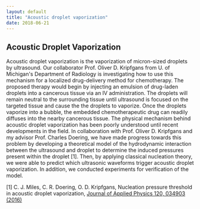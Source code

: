 ```yaml
---
layout: default
title: "Acoustic droplet vaporization"
date: 2018-06-21
---
```



<h2> Acoustic Droplet Vaporization </h2>


<p>

Acoustic droplet vaporization is the vaporization of micron-sized droplets by ultrasound. Our collaborator Prof. Oliver D. Kripfgans from U. of Michigan's Department of Radiology is investigating how to use this mechanism for a localized drug-delivery method for chemotherapy. The proposed therapy would begin by injecting an emulsion of drug-laden droplets into a cancerous tissue via an IV administration. The droplets will remain neutral to the surrounding tissue until ultrasound is focused on the targeted tissue and cause the the droplets to vaporize. Once the droplets vaporize into a bubble, the embedded chemotherapeutic drug can readily diffuses into the nearby cancerous tissue. The physical mechanism behind acoustic droplet vaporization has been poorly understood until recent developments in the field. In collaboration with Prof. Oliver D. Kripfgans and my advisor Prof. Charles Doering, we have made progress towards this problem by developing a theoretical model of the hydrodynamic interaction between the ultrasound and droplet to determine the induced pressures present within the droplet [1]. Then, by applying classical nucleation theory, we were able to predict which ultrasonic waveforms trigger acoustic droplet vaporization.  In addition, we conducted experiments for verification of the model.
</p>
<p>
[1] C. J. Miles, C. R. Doering, O. D. Kripfgans, Nucleation pressure threshold in acoustic droplet vaporization, <a href="http://aip.scitation.org/doi/10.1063/1.4958907">Journal of Applied Physics 120, 034903 (2016)</a>
</p>
